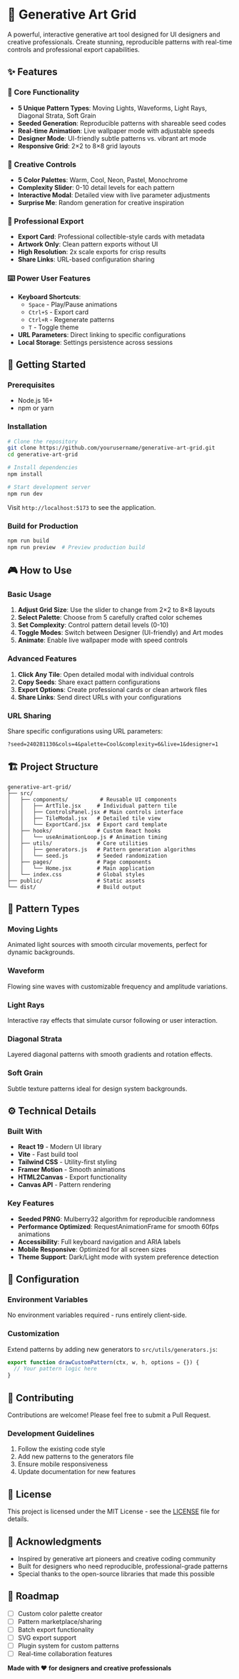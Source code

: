 # 🎨 Generative Art Grid

A powerful, interactive generative art tool designed for UI designers and creative professionals. Create stunning, reproducible patterns with real-time controls and professional export capabilities.

[Generative Art Grid Demo]: https://generative-art-grid21.vercel.app/

## ✨ Features

### 🎯 Core Functionality
- **5 Unique Pattern Types**: Moving Lights, Waveforms, Light Rays, Diagonal Strata, Soft Grain
- **Seeded Generation**: Reproducible patterns with shareable seed codes
- **Real-time Animation**: Live wallpaper mode with adjustable speeds
- **Designer Mode**: UI-friendly subtle patterns vs. vibrant art mode
- **Responsive Grid**: 2×2 to 8×8 grid layouts

### 🎨 Creative Controls
- **5 Color Palettes**: Warm, Cool, Neon, Pastel, Monochrome
- **Complexity Slider**: 0-10 detail levels for each pattern
- **Interactive Modal**: Detailed view with live parameter adjustments
- **Surprise Me**: Random generation for creative inspiration

### 💾 Professional Export
- **Export Card**: Professional collectible-style cards with metadata
- **Artwork Only**: Clean pattern exports without UI
- **High Resolution**: 2x scale exports for crisp results
- **Share Links**: URL-based configuration sharing

### ⌨️ Power User Features
- **Keyboard Shortcuts**: 
  - `Space` - Play/Pause animations
  - `Ctrl+S` - Export card
  - `Ctrl+R` - Regenerate patterns
  - `T` - Toggle theme
- **URL Parameters**: Direct linking to specific configurations
- **Local Storage**: Settings persistence across sessions

## 🚀 Getting Started

### Prerequisites
- Node.js 16+ 
- npm or yarn

### Installation

```bash
# Clone the repository
git clone https://github.com/yourusername/generative-art-grid.git
cd generative-art-grid

# Install dependencies
npm install

# Start development server
npm run dev
```

Visit `http://localhost:5173` to see the application.

### Build for Production

```bash
npm run build
npm run preview  # Preview production build
```

## 🎮 How to Use

### Basic Usage
1. **Adjust Grid Size**: Use the slider to change from 2×2 to 8×8 layouts
2. **Select Palette**: Choose from 5 carefully crafted color schemes
3. **Set Complexity**: Control pattern detail levels (0-10)
4. **Toggle Modes**: Switch between Designer (UI-friendly) and Art modes
5. **Animate**: Enable live wallpaper mode with speed controls

### Advanced Features
1. **Click Any Tile**: Open detailed modal with individual controls
2. **Copy Seeds**: Share exact pattern configurations
3. **Export Options**: Create professional cards or clean artwork files
4. **Share Links**: Send direct URLs with your configurations

### URL Sharing
Share specific configurations using URL parameters:
```
?seed=240281130&cols=4&palette=Cool&complexity=6&live=1&designer=1
```

## 🏗️ Project Structure

```
generative-art-grid/
├── src/
│   ├── components/          # Reusable UI components
│   │   ├── ArtTile.jsx     # Individual pattern tile
│   │   ├── ControlsPanel.jsx # Main controls interface
│   │   ├── TileModal.jsx   # Detailed tile view
│   │   └── ExportCard.jsx  # Export card template
│   ├── hooks/              # Custom React hooks
│   │   └── useAnimationLoop.js # Animation timing
│   ├── utils/              # Core utilities
│   │   ├── generators.js   # Pattern generation algorithms
│   │   └── seed.js         # Seeded randomization
│   ├── pages/              # Page components
│   │   └── Home.jsx        # Main application
│   └── index.css           # Global styles
├── public/                 # Static assets
└── dist/                   # Build output
```

## 🎨 Pattern Types

### Moving Lights
Animated light sources with smooth circular movements, perfect for dynamic backgrounds.

### Waveform
Flowing sine waves with customizable frequency and amplitude variations.

### Light Rays
Interactive ray effects that simulate cursor following or user interaction.

### Diagonal Strata
Layered diagonal patterns with smooth gradients and rotation effects.

### Soft Grain
Subtle texture patterns ideal for design system backgrounds.

## ⚙️ Technical Details

### Built With
- **React 19** - Modern UI library
- **Vite** - Fast build tool
- **Tailwind CSS** - Utility-first styling
- **Framer Motion** - Smooth animations
- **HTML2Canvas** - Export functionality
- **Canvas API** - Pattern rendering

### Key Features
- **Seeded PRNG**: Mulberry32 algorithm for reproducible randomness
- **Performance Optimized**: RequestAnimationFrame for smooth 60fps animations
- **Accessibility**: Full keyboard navigation and ARIA labels
- **Mobile Responsive**: Optimized for all screen sizes
- **Theme Support**: Dark/Light mode with system preference detection

## 🔧 Configuration

### Environment Variables
No environment variables required - runs entirely client-side.

### Customization
Extend patterns by adding new generators to `src/utils/generators.js`:

```javascript
export function drawCustomPattern(ctx, w, h, options = {}) {
  // Your pattern logic here
}
```

## 🤝 Contributing

Contributions are welcome! Please feel free to submit a Pull Request.

### Development Guidelines
1. Follow the existing code style
2. Add new patterns to the generators file
3. Ensure mobile responsiveness
4. Update documentation for new features

## 📄 License

This project is licensed under the MIT License - see the [LICENSE](LICENSE) file for details.

## 🙏 Acknowledgments

- Inspired by generative art pioneers and creative coding community
- Built for designers who need reproducible, professional-grade patterns
- Special thanks to the open-source libraries that made this possible

## 🚀 Roadmap

- [ ] Custom color palette creator
- [ ] Pattern marketplace/sharing
- [ ] Batch export functionality  
- [ ] SVG export support
- [ ] Plugin system for custom patterns
- [ ] Real-time collaboration features

**Made with ❤️ for designers and creative professionals**
